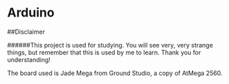 # Arduino

##Disclaimer

######This project is used for studying. You will see very, very strange things, but remember that this is used by me to learn. Thank you for understanding!



The board used is Jade Mega from Ground Studio, a copy of AtMega 2560.
